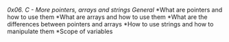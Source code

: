 *0x06. C - More pointers, arrays and strings*
*General*
*What are pointers and how to use them
*What are arrays and how to use them
*What are the differences between pointers and arrays
*How to use strings and how to manipulate them
*Scope of variables

